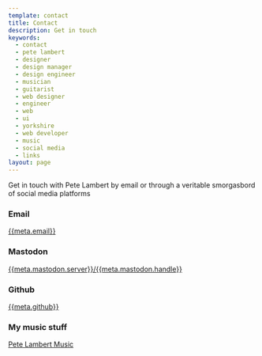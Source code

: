 ```yaml
---
template: contact
title: Contact
description: Get in touch
keywords:
  - contact
  - pete lambert
  - designer
  - design manager
  - design engineer
  - musician
  - guitarist
  - web designer
  - engineer
  - web
  - ui
  - yorkshire
  - web developer
  - music
  - social media
  - links
layout: page
---
```

Get in touch with Pete Lambert by email or through a veritable smorgasbord of social media platforms

<h3 class="meta">Email</h3>

[{{meta.email}}](mailto:{{meta.email}})

<h3 class="meta">Mastodon</h3>

[{{meta.mastodon.server}}/{{meta.mastodon.handle}}](https://{{meta.mastodon.server}}/{{meta.mastodon.handle}})

<h3 class="meta">Github</h3>

[{{meta.github}}](https://github.com/{{meta.github}})

<h3 class="meta">My music stuff</h3>

[Pete Lambert Music]({{meta.music}})
